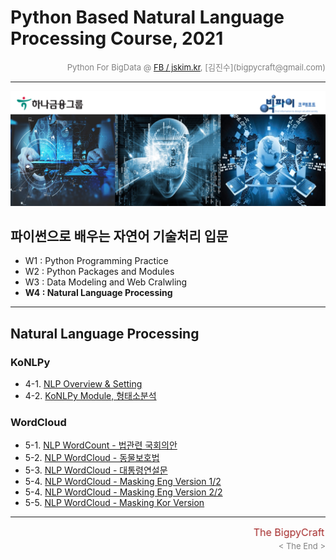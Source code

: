 
# Python Based Natural Language Processing Course, 2021

<div align='right'><font size=2 color='gray'>Python For BigData @ <font color='blue'><a href='https://www.facebook.com/jskim.kr'>FB / jskim.kr</a></font>, [김진수](bigpycraft@gmail.com)</font></div>
<hr>

<img src="../images/img_main_front.png">

## 파이썬으로 배우는 자연어 기술처리 입문
- W1 : Python Programming Practice
- W2 : Python Packages and Modules
- W3 : Data Modeling and Web Cralwling
- <b>W4 : Natural Language Processing</b>
<hr>

## Natural Language Processing</b>

### KoNLPy
- 4-1. [NLP Overview & Setting                    ][F7110]
- 4-2. [KoNLPy Module,  형태소분석                ][F7200]

### WordCloud
- 5-1. [NLP WordCount - 법관련 국회의안           ][F7130]
- 5-2. [NLP WordCloud - 동물보호법                ][F7400]
- 5-3. [NLP WordCloud - 대통령연설문              ][F7500]
- 5-4. [NLP WordCloud - Masking Eng Version 1/2   ][F7601]
- 5-4. [NLP WordCloud - Masking Eng Version 2/2   ][F7602]
- 5-5. [NLP WordCloud - Masking Kor Version       ][F7700]
 

[F7110]:  https://htmlpreview.github.io/?https://github.com/bigpycraft/ent21-hanafin-nlp/blob/master/notebook/html_konlpy/BPC_F711_NLP_KoNLPy_Module_ver3.html            "Go F7110"
[F7200]:  https://htmlpreview.github.io/?https://github.com/bigpycraft/ent21-hanafin-nlp/blob/master/notebook/html_konlpy/BPC_F720_KoNLPy_Module_ver3.html                "Go F7200"

[F7300-xx]:  https://htmlpreview.github.io/?https://github.com/bigpycraft/ent21-hanafin-nlp/blob/master/notebook/html_konlpy/PF_DA_730_KoNLPy_WordCloud_형태소분석_v2.html   "Go F7300"

[F7130]:  https://htmlpreview.github.io/?https://github.com/bigpycraft/ent21-hanafin-nlp/blob/master/notebook/html_konlpy/PF_DA_713_NLP_kobill_v2.html                    "Go F7130"
[F7400]:  https://htmlpreview.github.io/?https://github.com/bigpycraft/ent21-hanafin-nlp/blob/master/notebook/html_konlpy/PF_DA_740_KoNLPy_WordCloud_동물보호법_v3.html   "Go F7400"
[F7500]:  https://htmlpreview.github.io/?https://github.com/bigpycraft/ent21-hanafin-nlp/blob/master/notebook/html_konlpy/PF_DA_750_KoNLPy_WordCloud_대통령연설문_v2.html "Go F7500"
[F7601]:  https://htmlpreview.github.io/?https://github.com/bigpycraft/ent21-hanafin-nlp/blob/master/notebook/html_konlpy/PF_DA_760_NLP_WordCloud_Eng_Alice_v3-1.html     "Go F7601"
[F7602]:  https://htmlpreview.github.io/?https://github.com/bigpycraft/ent21-hanafin-nlp/blob/master/notebook/html_konlpy/PF_DA_760_NLP_WordCloud_Eng_Alice_v3-2.html     "Go F7602"
[F7700]:  https://htmlpreview.github.io/?https://github.com/bigpycraft/ent21-hanafin-nlp/blob/master/notebook/html_konlpy/PF_DA_770_WordCloud_이미지마스킹_v3.html        "Go F7700"




<hr>
<marquee><font size=3 color='brown'>The BigpyCraft find the information to design valuable society with Technology & Craft.</font></marquee>
<div align='right'><font size=2 color='gray'> &lt; The End &gt; </font></div>

